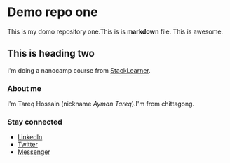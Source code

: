 # Demo repo one
This is my domo repository one.This is is **markdown** file.
This is awesome.

## This is heading two
I'm doing a nanocamp course from [StackLearner](https://courses.stackschool.co/).

### About me
I'm Tareq Hossain (nickname *Ayman Tareq*).I'm from chittagong.

### Stay connected

- [LinkedIn](https://www.linkedin.com/in/aymantareq-97/)
- [Twitter](https://twitter.com/AymanTareq97)
- [Messenger](https://m.me/ayman.tareq.97)